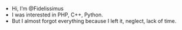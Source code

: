 - Hi, I’m @Fidelissimus
- I was interested in PHP, C++, Python.
- But I almost forgot everything because I left it, neglect, lack of time.
